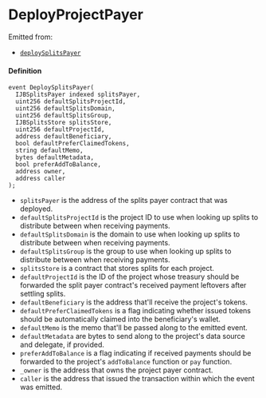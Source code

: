 # DeployProjectPayer

Emitted from:

* [`deploySplitsPayer`](/protocol/api/contracts/or-utilities/jbetherc20splitspayerdeployer/write/deploysplitspayer.md)

#### Definition

```
event DeploySplitsPayer(
  IJBSplitsPayer indexed splitsPayer,
  uint256 defaultSplitsProjectId,
  uint256 defaultSplitsDomain,
  uint256 defaultSplitsGroup,
  IJBSplitsStore splitsStore,
  uint256 defaultProjectId,
  address defaultBeneficiary,
  bool defaultPreferClaimedTokens,
  string defaultMemo,
  bytes defaultMetadata,
  bool preferAddToBalance,
  address owner,
  address caller
);
```

* `splitsPayer` is the address of the splits payer contract that was deployed. 
* `defaultSplitsProjectId` is the project ID to use when looking up splits to distribute between when receiving payments. 
* `defaultSplitsDomain` is the domain to use when looking up splits to distribute between when receiving payments. 
* `defaultSplitsGroup` is the group to use when looking up splits to distribute between when receiving payments. 
* `splitsStore` is a contract that stores splits for each project.
* `defaultProjectId` is the ID of the project whose treasury should be forwarded the split payer contract's received payment leftovers after settling splits.
* `defaultBeneficiary` is the address that'll receive the project's tokens.
* `defaultPreferClaimedTokens` is a flag indicating whether issued tokens should be automatically claimed into the beneficiary's wallet.
* `defaultMemo` is the memo that'll be passed along to the emitted event.
* `defaultMetadata` are bytes to send along to the project's data source and delegate, if provided.
* `preferAddToBalance` is a flag indicating if received payments should be forwarded to the project's `addToBalance` function or `pay` function. 
* `_owner` is the address that owns the project payer contract.
* `caller` is the address that issued the transaction within which the event was emitted.
